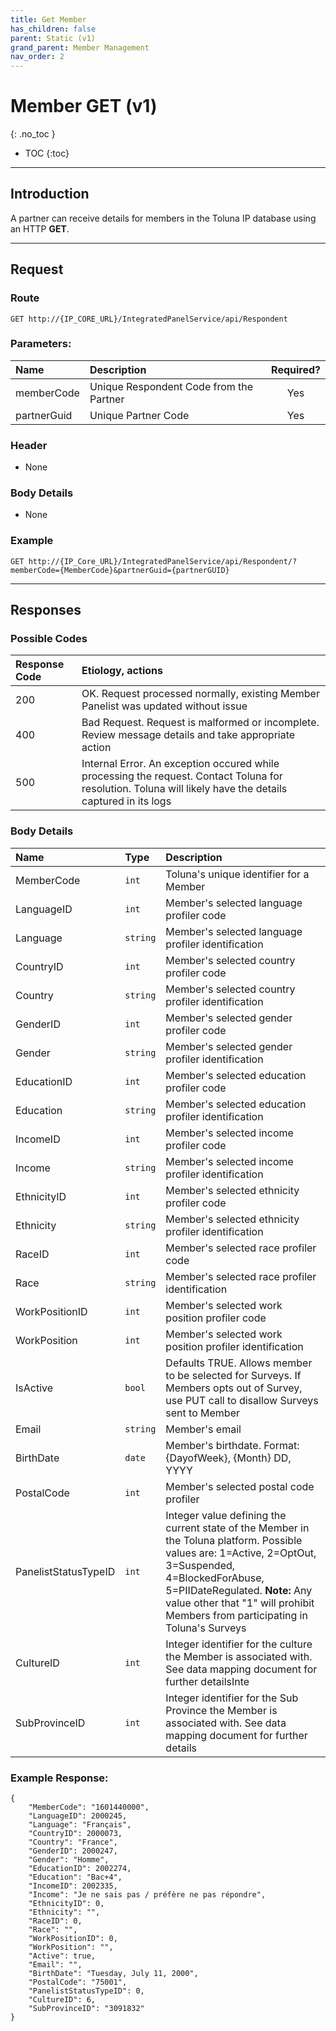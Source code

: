 ```yaml
---
title: Get Member
has_children: false
parent: Static (v1)
grand_parent: Member Management
nav_order: 2
---
```



# Member GET (v1)
{: .no_toc }

* TOC
{:toc}

---

## Introduction

A partner can receive details for members in the Toluna IP database using an HTTP **GET**.

---

## Request

### Route

```GET http://{IP_CORE_URL}/IntegratedPanelService/api/Respondent```

### Parameters:

| Name | Description | Required? |
| :--- | :--- | :---: |
| memberCode | Unique Respondent Code from the Partner | Yes |
| partnerGuid | Unique Partner Code | Yes |

### Header

 - None
 
### Body Details

 - None
 
### Example

```GET http://{IP_Core_URL}/IntegratedPanelService/api/Respondent/?memberCode={MemberCode}&partnerGuid={partnerGUID}```

---

## Responses

### Possible Codes

| Response Code | Etiology, actions |
| :--- | :--- |
| 200 | OK. Request processed normally, existing Member Panelist was updated without issue |
| 400 | Bad Request. Request is malformed or incomplete. Review message details and take appropriate action |
| 500 | Internal Error. An exception occured while processing the request. Contact Toluna for resolution. Toluna will likely have the details captured in its logs | 

### Body Details

| Name | Type | Description |
| :--- | :--- | :--- |
| MemberCode | ```int``` | Toluna's unique identifier for a Member |
| LanguageID | ```int``` | Member's selected language profiler code |
| Language | ```string``` | Member's selected language profiler identification |
| CountryID | ```int``` | Member's selected country profiler code |
| Country | ```string``` | Member's selected country profiler identification |
| GenderID | ```int``` | Member's selected gender profiler code |
| Gender | ```string``` | Member's selected gender profiler identification |
| EducationID | ```int``` | Member's selected education profiler code |
| Education | ```string``` | Member's selected education profiler identification |
| IncomeID | ```int``` | Member's selected income profiler code |
| Income | ```string``` | Member's selected income profiler identification |
| EthnicityID | ```int``` | Member's selected ethnicity profiler code |
| Ethnicity | ```string``` | Member's selected ethnicity profiler identification |
| RaceID | ```int``` | Member's selected race profiler code |
| Race | ```string``` | Member's selected race profiler identification |
| WorkPositionID | ```int``` | Member's selected work position profiler code |
| WorkPosition | ```int``` | Member's selected work position profiler identification |
| IsActive | ```bool``` | Defaults TRUE. Allows member to be selected for Surveys. If Members opts out of Survey, use PUT call to disallow Surveys sent to Member |
| Email | ```string``` | Member's email |
| BirthDate | ```date``` | Member's birthdate. Format: {DayofWeek}, {Month} DD, YYYY |
| PostalCode | ```int``` | Member's selected postal code profiler |
| PanelistStatusTypeID | ```int``` | Integer value defining the current state of the Member in the Toluna platform. Possible values are: 1=Active, 2=OptOut, 3=Suspended, 4=BlockedForAbuse, 5=PIIDateRegulated. **Note:** Any value other that "1" will prohibit Members from participating in Toluna's Surveys |
| CultureID | ```int``` | Integer identifier for the culture the Member is associated with. See data mapping document for further detailsInte |
| SubProvinceID | ```int``` | Integer identifier for the Sub Province the Member is associated with. See data mapping document for further details |

### Example Response:
``` 
{
    "MemberCode": "1601440000",
    "LanguageID": 2000245,
    "Language": "Français",
    "CountryID": 2000073,
    "Country": "France",
    "GenderID": 2000247,
    "Gender": "Homme",
    "EducationID": 2002274,
    "Education": "Bac+4",
    "IncomeID": 2002335,
    "Income": "Je ne sais pas / préfère ne pas répondre",
    "EthnicityID": 0,
    "Ethnicity": "",
    "RaceID": 0,
    "Race": "",
    "WorkPositionID": 0,
    "WorkPosition": "",
    "Active": true,
    "Email": "",
    "BirthDate": "Tuesday, July 11, 2000",
    "PostalCode": "75001",
    "PanelistStatusTypeID": 0,
    "CultureID": 6,
    "SubProvinceID": "3091832"
}

```

